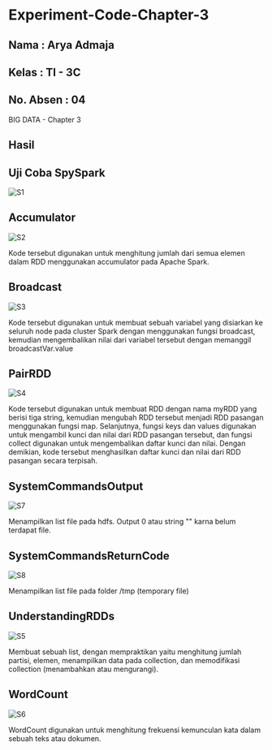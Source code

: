 # Experiment-Code-Chapter-3
## Nama      : Arya Admaja
## Kelas     : TI - 3C
## No. Absen : 04

BIG DATA - Chapter 3

## Hasil

## Uji Coba SpySpark
![S1](https://user-images.githubusercontent.com/90190923/227858768-c8f70a57-c9e8-4f9e-ad1d-d1ae5dc6f994.jpg)

## Accumulator
![S2](https://user-images.githubusercontent.com/90190923/227859117-f8ac90a5-e535-49f3-956f-9daf6690e903.jpg)

Kode tersebut  digunakan untuk menghitung jumlah dari semua elemen dalam RDD menggunakan accumulator pada Apache Spark.

## Broadcast
![S3](https://user-images.githubusercontent.com/90190923/227859205-a83bd438-b2b2-4dbb-bae2-043c493b782a.jpg)

Kode tersebut digunakan untuk membuat sebuah variabel yang disiarkan ke seluruh node pada cluster Spark dengan menggunakan fungsi broadcast, kemudian mengembalikan nilai dari variabel tersebut dengan memanggil broadcastVar.value

## PairRDD
![S4](https://user-images.githubusercontent.com/90190923/227859424-f2b13bf6-4a83-4280-8b24-70131ad4054b.jpg)

 Kode tersebut digunakan untuk membuat RDD dengan nama myRDD yang berisi tiga string, kemudian mengubah RDD tersebut menjadi RDD pasangan menggunakan fungsi map. Selanjutnya, fungsi keys dan values digunakan untuk mengambil kunci dan nilai dari RDD pasangan tersebut, dan fungsi collect digunakan untuk mengembalikan daftar kunci dan nilai. Dengan demikian, kode tersebut menghasilkan daftar kunci dan nilai dari RDD pasangan secara terpisah.

## SystemCommandsOutput
![S7](https://user-images.githubusercontent.com/90190923/227860364-1cdb806f-eab5-42ad-b742-974fc14e8789.jpeg)

Menampilkan list file pada hdfs. Output 0 atau string "" karna belum terdapat file.

## SystemCommandsReturnCode
![S8](https://user-images.githubusercontent.com/90190923/227860287-326c884e-3a3f-43ac-9475-1df30761aff6.jpg)

Menampilkan list file pada folder /tmp (temporary file)

## UnderstandingRDDs
![S5](https://user-images.githubusercontent.com/90190923/227859790-749aa0d7-a43f-4b84-b419-1018d8b784ca.jpg)

Membuat sebuah list, dengan mempraktikan yaitu menghitung jumlah partisi, elemen, menampilkan data pada collection, dan memodifikasi collection (menambahkan atau mengurangi).

## WordCount
![S6](https://user-images.githubusercontent.com/90190923/227859957-33042d5b-9f19-4f9d-bb86-db2c2d395884.jpg)

WordCount digunakan untuk menghitung frekuensi kemunculan kata dalam sebuah teks atau dokumen.

